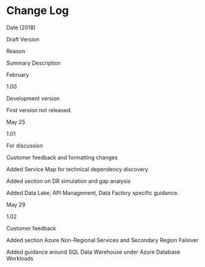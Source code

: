 # Change Log


 







Date (2018) 
 


Draft Version 
 


Reason 
 


Summary Description  
 



February 
 


1.00 
 


Development version 
 


First version not released. 
 



May 25 
 


1.01 
 


For discussion 
 


Customer feedback and formatting changes 


Added Service Map for technical dependency discovery 


Added section on DR simulation and gap analysis 


Added Data Lake, API Management, Data Factory specific guidance. 
 



May 29 
 


1.02 
 


Customer feedback 
 


Added section Azure Non-Regional Services and Secondary Region Failover 


Added guidance around SQL Data Warehouse under Azure Database Workloads 
 



 
 


 
 


 
 


 
 


 


 

